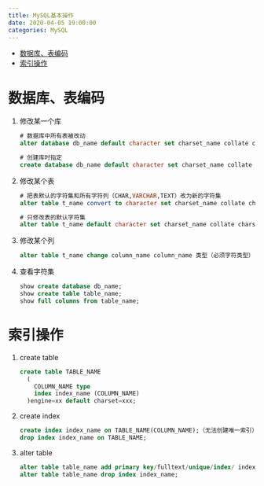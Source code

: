 ```yaml
---
title: MySQL基本操作
date: 2020-04-05 19:00:00
categories: MySQL
---
```

<!-- TOC START min:1 max:3 link:true asterisk:false update:true -->
- [数据库、表编码](#数据库表编码)
- [索引操作](#索引操作)
<!-- TOC END -->
<!--more-->

#  数据库、表编码
1.  修改某一个库
    ```sql
    # 数据库中所有表被改动
    alter database db_name default character set charset_name collate charset_name;

    # 创建库时指定
    create database db_name default character set charset_name collate charset_name;
    ```

2. 修改某个表
    ```sql
    # 把表默认的字符集和所有字符列（CHAR,VARCHAR,TEXT）改为新的字符集
    alter table t_name convert to character set charset_name collate charset_name;

    # 只修改表的默认字符集
    alter table t_name default character set charset_name collate charset_name;
    ```

3.  修改某个列
    ```sql
    alter table t_name change column_name column_name 类型（必须字符类型） character set charset_name collate charset_name;
    ```

4.  查看字符集
    ```sql
    show create database db_name;
    show create table table_name;
    show full columns from table_name;
    ```

# 索引操作
1.  create table
    ```sql
    create table TABLE_NAME
      (
        COLUMN_NAME type
        index index_name (COLUMN_NAME)
      )engine=xx default charset=xxx;
    ```

2. create index
    ```sql
    create index index_name on TABLE_NAME(COLUMN_NAME);（无法创建唯一索引）
    drop index index_name on TABLE_NAME;
    ```

3.  alter table
    ```sql
    alter table table_name add primary key/fulltext/unique/index/ index_name (COLUMN_NAME);
    alter table table_name drop index index_name;
    ```
